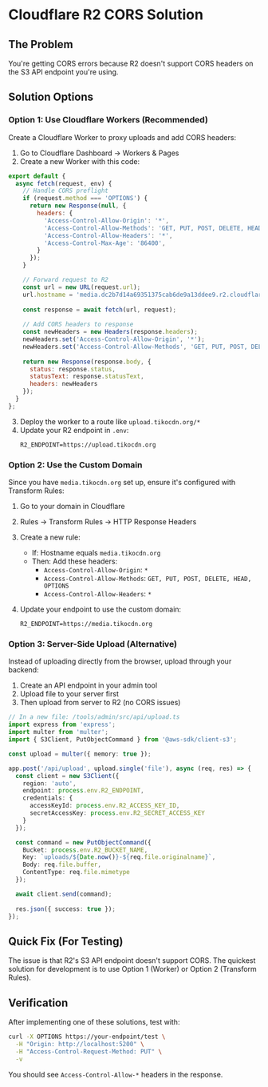 # Cloudflare R2 CORS Solution

## The Problem
You're getting CORS errors because R2 doesn't support CORS headers on the S3 API endpoint you're using.

## Solution Options

### Option 1: Use Cloudflare Workers (Recommended)
Create a Cloudflare Worker to proxy uploads and add CORS headers:

1. Go to Cloudflare Dashboard → Workers & Pages
2. Create a new Worker with this code:

```javascript
export default {
  async fetch(request, env) {
    // Handle CORS preflight
    if (request.method === 'OPTIONS') {
      return new Response(null, {
        headers: {
          'Access-Control-Allow-Origin': '*',
          'Access-Control-Allow-Methods': 'GET, PUT, POST, DELETE, HEAD, OPTIONS',
          'Access-Control-Allow-Headers': '*',
          'Access-Control-Max-Age': '86400',
        }
      });
    }

    // Forward request to R2
    const url = new URL(request.url);
    url.hostname = 'media.dc2b7d14a69351375cab6de9a13ddee9.r2.cloudflarestorage.com';
    
    const response = await fetch(url, request);
    
    // Add CORS headers to response
    const newHeaders = new Headers(response.headers);
    newHeaders.set('Access-Control-Allow-Origin', '*');
    newHeaders.set('Access-Control-Allow-Methods', 'GET, PUT, POST, DELETE, HEAD, OPTIONS');
    
    return new Response(response.body, {
      status: response.status,
      statusText: response.statusText,
      headers: newHeaders
    });
  }
};
```

3. Deploy the worker to a route like `upload.tikocdn.org/*`
4. Update your R2 endpoint in `.env`:
   ```
   R2_ENDPOINT=https://upload.tikocdn.org
   ```

### Option 2: Use the Custom Domain
Since you have `media.tikocdn.org` set up, ensure it's configured with Transform Rules:

1. Go to your domain in Cloudflare
2. Rules → Transform Rules → HTTP Response Headers
3. Create a new rule:
   - If: Hostname equals `media.tikocdn.org`
   - Then: Add these headers:
     - `Access-Control-Allow-Origin`: `*`
     - `Access-Control-Allow-Methods`: `GET, PUT, POST, DELETE, HEAD, OPTIONS`
     - `Access-Control-Allow-Headers`: `*`

4. Update your endpoint to use the custom domain:
   ```
   R2_ENDPOINT=https://media.tikocdn.org
   ```

### Option 3: Server-Side Upload (Alternative)
Instead of uploading directly from the browser, upload through your backend:

1. Create an API endpoint in your admin tool
2. Upload file to your server first
3. Then upload from server to R2 (no CORS issues)

```typescript
// In a new file: /tools/admin/src/api/upload.ts
import express from 'express';
import multer from 'multer';
import { S3Client, PutObjectCommand } from '@aws-sdk/client-s3';

const upload = multer({ memory: true });

app.post('/api/upload', upload.single('file'), async (req, res) => {
  const client = new S3Client({
    region: 'auto',
    endpoint: process.env.R2_ENDPOINT,
    credentials: {
      accessKeyId: process.env.R2_ACCESS_KEY_ID,
      secretAccessKey: process.env.R2_SECRET_ACCESS_KEY
    }
  });

  const command = new PutObjectCommand({
    Bucket: process.env.R2_BUCKET_NAME,
    Key: `uploads/${Date.now()}-${req.file.originalname}`,
    Body: req.file.buffer,
    ContentType: req.file.mimetype
  });

  await client.send(command);
  
  res.json({ success: true });
});
```

## Quick Fix (For Testing)
The issue is that R2's S3 API endpoint doesn't support CORS. The quickest solution for development is to use Option 1 (Worker) or Option 2 (Transform Rules).

## Verification
After implementing one of these solutions, test with:
```bash
curl -X OPTIONS https://your-endpoint/test \
  -H "Origin: http://localhost:5200" \
  -H "Access-Control-Request-Method: PUT" \
  -v
```

You should see `Access-Control-Allow-*` headers in the response.